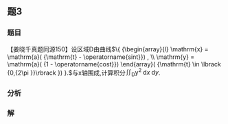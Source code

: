 ## 题3
### 题目
【姜晓千真题同源150】设区域$\mathrm{D}$由曲线$\{  {\begin{array}{l} \mathrm{x} = \mathrm{a}( {\mathrm{t} - \operatorname{sint}}) , \\  \mathrm{y} = \mathrm{a}( {1 - \operatorname{cost}})  \end{array}( {\mathrm{t} \in  \lbrack  {0,{2\pi }}\rbrack  }) }.$与$\mathrm{x}$轴围成,计算积分${\iint }_{\mathrm{D}}{\mathrm{y}}^{2}\mathrm{\;d}x\mathrm{\;d}y$.
### 分析

### 解